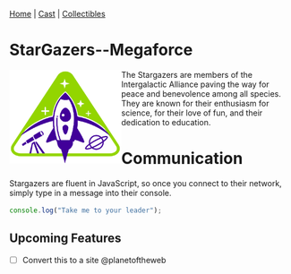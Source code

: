 [Home](README.md) | [Cast](Cast.md) | [Collectibles](Collectibles.md)

<h1>StarGazers--Megaforce</h1>

<img src="images/logo_stargazers_bug.svg" alt="Stargazers Logo" style="width:200px; float: left;">

The Stargazers are members of the Intergalactic Alliance paving the way for peace and benevolence among all species. They are known for their enthusiasm for science, for their love of fun, and their dedication to education.

# Communication

Stargazers are fluent in JavaScript, so once you connect to their network, simply type in a message into their console.

```js
console.log("Take me to your leader");
```

## Upcoming Features
- [ ] Convert this to a site @planetoftheweb

